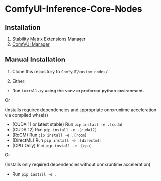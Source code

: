# ComfyUI-Inference-Core-Nodes
 
## Installation
1. [Stability Matrix](https://github.com/LykosAI/StabilityMatrix) Extensions Manager
2. [ComfyUI Manager](https://github.com/ltdrdata/ComfyUI-Manager)

## Manual Installation
1. Clone this repository to `ComfyUI/custom_nodes/`

2. Either:
- Run `install.py` using the venv or preferred python environment.

Or 

(Installs required dependencies and appropriate onnxruntime acceleration via compiled wheels)
- (CUDA 11 or latest stable) Run `pip install -e .[cuda]`
- (CUDA 12) Run `pip install -e .[cuda12]`
- (RoCM) Run `pip install -e .[rocm]`
- (DirectML) Run `pip install -e .[directml]`
- (CPU Only) Run `pip install -e .[cpu]`

Or

(Installs only required dependencies without onnxruntime acceleration)
- Run `pip install -e .`
